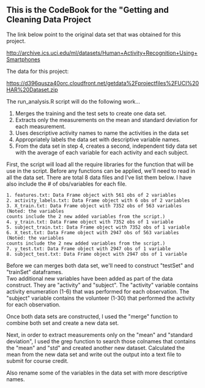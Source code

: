 ## This is the CodeBook for the "Getting and Cleaning Data Project

The link below point to the original data set that was obtained for this project.

http://archive.ics.uci.edu/ml/datasets/Human+Activity+Recognition+Using+Smartphones

The data for this project:

https://d396qusza40orc.cloudfront.net/getdata%2Fprojectfiles%2FUCI%20HAR%20Dataset.zip

The run_analysis.R script will do the following work...

1. Merges the training and the test sets to create one data set.
2. Extracts only the measurements on the mean and standard deviation for each measurement.
3. Uses descriptive activity names to name the activities in the data set
4. Appropriately labels the data set with descriptive variable names.
5. From the data set in step 4, creates a second, independent tidy data set with the 
   average of each variable for each activity and each subject.
   
First, the script will load all the require libraries for the function that will be use in the script.
Before any functions can be applied, we'll need to read in all the data set.  There are total
8 data files and I've list them below.  I have also include the # of obs/variables for 
each file.

	1. features.txt: Data Frame object with 561 obs of 2 variables
	2. activity_labels.txt: Data Frame object with 6 obs of 2 variables
	3. X_train.txt: Data Frame object with 7352 obs of 563 variables (Noted: the variables
	counts include the 2 new added variables from the script.)
	4. y_train.txt: Data Frame object with 7352 obs of 1 variable
	5. subject_train.txt: Data Frame object with 7352 obs of 1 variable
	6. X_test.txt: Data Frame object with 2947 obs of 563 variables (Noted: the variables
	counts include the 2 new added variables from the script.)
	7. y_test.txt: Data Frame object with 2947 obs of 1 variable
	8. subject_test.txt: Data Frame object with 2947 obs of 1 variable

Before we can merges both data set, we'll need to construct "testSet" and "trainSet" dataframes.  
Two additional new variables have been added as part of the data construct.  They are 
"activity" and "subject".  The "activity" variable contains activity enumeration (1-6) 
that was performed for each observation.  The "subject" variable contains the volunteer (1-30)
that performed the activity for each observation. 

Once both data sets are constructed, I used the "merge" function to combine both set and
create a new data set.

Next, in order to extract measurements only on the "mean" and "standard deviation", I used
the grep function to search those colnames that contains the "mean" and "std" and created
another new dataset.  Calculated the mean from the new data set and write out the output
into a text file to submit for course credit.

Also rename some of the variables in the data set with more descriptive names.